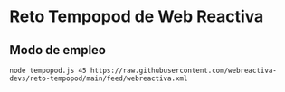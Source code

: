 # Reto Tempopod de Web Reactiva

## Modo de empleo

```
node tempopod.js 45 https://raw.githubusercontent.com/webreactiva-devs/reto-tempopod/main/feed/webreactiva.xml
```